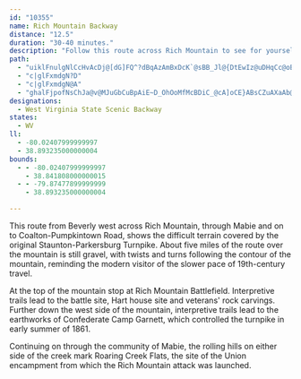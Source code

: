 ```yaml
---
id: "10355"
name: Rich Mountain Backway
distance: "12.5"
duration: "30-40 minutes."
description: "Follow this route across Rich Mountain to see for yourself the difficult terrain covered by the original Staunton-Parkersburg Turnpike."
path:
  - "uiklFnulgNlCcHvAcDj@[dG]FQ^?dBqAzAmBxDcK`@sBB_Jl@{DtEwIz@uDHqCc@oBwBeCqEmC{CE_Bn@{@DUoBb@wAvEmGf@aBHuB{AwEQcDHo@bEuJnAsFFYz@}HMmCmBoDsAkEcBcQeFw]ZJtIsCdCKfA^r@TxAfBh@lAhBrBtA?`FqDJIlHcFdS_LfA_Ah@QzDyEl@wAp@[Bc@hDaGLm@PEn@k@`@Up@g@"
  - "c|glFxmdgN?D"
  - "c|glFxmdgN@A"
  - "ghalFjpofNsChJa@v@MJuGbCuBpAiE~D_OhOoMfMcBDiC_@cA]oCE}ABsCZuAXaAb@}AlCUn@uEhVs@dCo@xEo@`D}@lGKrHm@tPLzMt@bFbCxJNlADrBr@zCIvAo@fAqHlK[XgCtDcC~Eo@v@i@h@gAVw@Yi@DY^dBdD[zA?fAZH~@]dGgFl@KwBzFo@b@m@lASxD[dBwAzBKjBb@dBZfCv@z@nABxAu@r@NtACTb@EfA_@xAeBxBq@lAeA~EoBlHo@~@mA|@BhDbCn@d@dAYfAKvCEzFc@zACv@RfAOVi@eAs@yBq@^q@v@kBlDHfDn@xAPzAEj@aC~CeA~@yDlFsArAiAr@o@PcB~@iCz@y@AaAo@a@aAO_AOEMx@vArH^~@PjAa@tB_@d@aAl@k@jA[fA}@pBiB`CYl@ElBsAlIUj@sBrCYjAi@vDAvB]~AgA~BcBbC_CfHi@|BUfBeBjTmAfJc@rHo@~@K^VZ\\GbAuC^q@jAaD`BqCbAuBj@iA|@u@Vc@RMND?f@u@xCWjB?jBPl@CnHRlBd@v@NxAK`BDbBTnBiA`GIpFU`AmCnG_DpEnAzFr@lGTj@dAZH^K\\_@TOd@fAlE|@h@bAhAHxA`A~EpCbHBvASrAu@`BaA~@[bAObE_@|A}ArDkAnAm@dBe@b@y@l@gCfAmERwL|AmBzCEZXp@d@~B?fDx@jC?tAe@fI"
designations:
  - West Virginia State Scenic Backway
states:
  - WV
ll:
  - -80.02407999999997
  - 38.893235000000004
bounds:
  - - -80.02407999999997
    - 38.841808000000015
  - - -79.87477899999999
    - 38.893235000000004

---
```


<p>This route from Beverly west across Rich Mountain, through Mabie and on to Coalton-Pumpkintown Road, shows the difficult terrain covered by the original Staunton-Parkersburg Turnpike. About five miles of the route over the mountain is still gravel, with twists and turns following the contour of the mountain, reminding the modern visitor of the slower pace of 19th-century travel.</p>
<p>At the top of the mountain stop at Rich Mountain Battlefield. Interpretive trails lead to the battle site, Hart house site and veterans' rock carvings. Further down the west side of the mountain, interpretive trails lead to the earthworks of Confederate Camp Garnett, which controlled the turnpike in early summer of 1861. </p>
<p>Continuing on through the community of Mabie, the rolling hills on either side of the creek mark Roaring Creek Flats, the site of the Union encampment from which the Rich Mountain attack was launched.</p>
